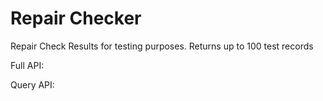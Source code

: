 # Repair Checker
Repair Check Results for testing purposes.
Returns up to 100 test records

Full API: 

Query API: 
